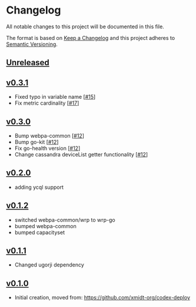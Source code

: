 # Changelog
All notable changes to this project will be documented in this file.

The format is based on [Keep a Changelog](http://keepachangelog.com/en/1.0.0/)
and this project adheres to [Semantic Versioning](http://semver.org/spec/v2.0.0.html).

## [Unreleased]

## [v0.3.1]
- Fixed typo in variable name [[#15](https://github.com/xmidt-org/codex-db/pull/15)]
- Fix metric cardinality [[#17](https://github.com/xmidt-org/codex-db/pull/17)]

## [v0.3.0]
- Bump webpa-common [[#12](https://github.com/xmidt-org/codex-db/pull/12)]
- Bump go-kit [[#12](https://github.com/xmidt-org/codex-db/pull/12)]
- Fix go-health version [[#12](https://github.com/xmidt-org/codex-db/pull/12)]
- Change cassandra deviceList getter functionality [[#12](https://github.com/xmidt-org/codex-db/pull/12)]

## [v0.2.0]
- adding ycql support

## [v0.1.2]
- switched webpa-common/wrp to wrp-go
- bumped webpa-common
- bumped capacityset

## [v0.1.1]
- Changed ugorji dependency

## [v0.1.0]
- Initial creation, moved from: https://github.com/xmidt-org/codex-deploy

[Unreleased]: https://github.com/xmidt-org/codex-db/compare/v0.3.1..HEAD
[v0.3.1]: https://github.com/xmidt-org/codex-db/compare/v0.3.0..v0.3.1
[v0.3.0]: https://github.com/xmidt-org/codex-db/compare/v0.2.0..v0.3.0
[v0.2.0]: https://github.com/xmidt-org/codex-db/compare/0.1.2...v0.2.0
[v0.1.2]: https://github.com/xmidt-org/codex-db/compare/0.1.1...v0.1.2
[v0.1.1]: https://github.com/xmidt-org/codex-db/compare/0.1.0...v0.1.1
[v0.1.0]: https://github.com/xmidt-org/codex-db/compare/0.0.0...v0.1.0
